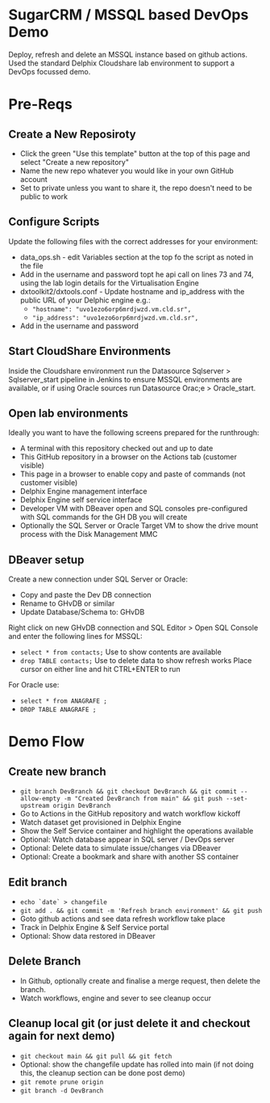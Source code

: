 # SugarCRM / MSSQL based DevOps Demo

Deploy, refresh and delete an MSSQL instance based on github actions. Used the standard Delphix Cloudshare lab environment to support a DevOps focussed demo.

# Pre-Reqs

## Create a New Reposiroty
- Click the green "Use this template" button at the top of this page and select "Create a new repository"
- Name the new repo whatever you would like in your own GitHub account
- Set to private unless you want to share it, the repo doesn't need to be public to work

## Configure Scripts

Update the following files with the correct addresses for your environment:
- data_ops.sh - edit Variables section at the top fo the script as noted in the file
- Add in the username and password topt he api call on lines 73 and 74, using the lab login details for the Virtualisation Engine
- dxtoolkit2/dxtools.conf - Update hostname and ip_address with the public URL of your Delphic engine e.g.:
    - `"hostname": "uvo1ezo6orp6mrdjwzd.vm.cld.sr",`
	- `"ip_address": "uvo1ezo6orp6mrdjwzd.vm.cld.sr",`
- Add in the username and password

## Start CloudShare Environments

Inside the Cloudshare environment run the Datasource Sqlserver > Sqlserver_start pipeline in Jenkins to ensure MSSQL environments are available, or if using Oracle sources run Datasource Orac;e > Oracle_start.

## Open lab environments
Ideally you want to have the following screens prepared for the runthrough:
- A terminal with this repository checked out and up to date
- This GitHub repository in a browser on the Actions tab (customer visible)
- This page in a browser to enable copy and paste of commands (not customer visible)
- Delphix Engine management interface
- Delphix Engine self service interface
- Developer VM with DBeaver open and SQL consoles pre-configured with SQL commands for the GH DB you will create
- Optionally the SQL Server or Oracle Target VM to show the drive mount process with the Disk Management MMC

## DBeaver setup

Create a new connection under SQL Server or Oracle:
- Copy and paste the Dev DB connection
- Rename to GHvDB or similar
- Update Database/Schema to: GHvDB

Right click on new GHvDB connection and SQL Editor > Open SQL Console and enter the following lines for MSSQL:
- `select * from contacts;`  Use to show contents are available
- `drop TABLE contacts;`    Use to delete data to show refresh works
Place cursor on either line and hit CTRL+ENTER to run

For Oracle use:
- `select * from ANAGRAFE ;`
- `DROP TABLE ANAGRAFE ;`

# Demo Flow

## Create new branch

- `git branch DevBranch && git checkout DevBranch && git commit --allow-empty -m "Created DevBranch from main" && git push --set-upstream origin DevBranch`
- Go to Actions in the GitHub repository and watch workflow kickoff
- Watch dataset get provisioned in Delphix Engine
- Show the Self Service container and highlight the operations available
- Optional: Watch database appear in SQL server / DevOps server
- Optional: Delete data to simulate issue/changes via DBeaver
- Optional: Create a bookmark and share with another SS container

## Edit branch

- ``echo `date` > changefile`` 
- `git add . && git commit -m 'Refresh branch environment' && git push`
- Goto github actions and see data refresh workflow take place
- Track in Delphix Engine & Self Service portal
- Optional: Show data restored in DBeaver

## Delete Branch

- In Github, optionally create and finalise a merge request, then delete the branch.
- Watch workflows, engine and sever to see cleanup occur

## Cleanup local git (or just delete it and checkout again for next demo)

- `git checkout main && git pull && git fetch`
- Optional: show the changefile update has rolled into main (if not doing this, the cleanup section can be done post demo)
- `git remote prune origin`
- `git branch -d DevBranch` 
